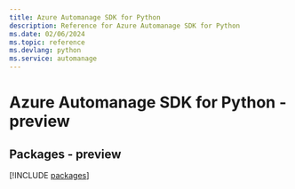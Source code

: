 ```yaml
---
title: Azure Automanage SDK for Python
description: Reference for Azure Automanage SDK for Python
ms.date: 02/06/2024
ms.topic: reference
ms.devlang: python
ms.service: automanage
---
```

# Azure Automanage SDK for Python - preview
## Packages - preview
[!INCLUDE [packages](automanage-index.md)]